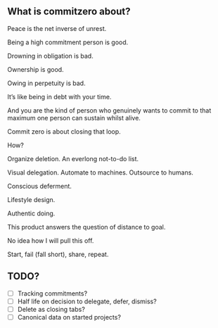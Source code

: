 ## What is commitzero about?

Peace is the net inverse of unrest.

Being a high commitment person is good.

Drowning in obligation is bad.

Ownership is good.

Owing in perpetuity is bad.

It’s like being in debt with your time.

And you are the kind of person who genuinely wants to commit to that maximum one person can sustain whilst alive.

Commit zero is about closing that loop.

How?

Organize deletion.
An everlong not-to-do list.

Visual delegation.
Automate to machines.
Outsource to humans.

Conscious deferment.

Lifestyle design.

Authentic doing.

This product answers the question of distance to goal.

No idea how I will pull this off.

Start, fail (fall short), share, repeat.

## TODO?

- [ ] Tracking commitments?
- [ ] Half life on decision to delegate, defer, dismiss?
- [ ] Delete as closing tabs?
- [ ] Canonical data on started projects?
